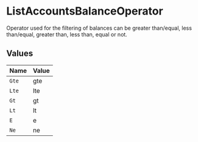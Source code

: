 # ListAccountsBalanceOperator

Operator used for the filtering of balances can be greater than/equal, less than/equal, greater than, less than, equal or not.



## Values

| Name  | Value |
| ----- | ----- |
| `Gte` | gte   |
| `Lte` | lte   |
| `Gt`  | gt    |
| `Lt`  | lt    |
| `E`   | e     |
| `Ne`  | ne    |